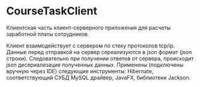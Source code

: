 # CourseTaskClient
Клиентская часть клиент-серверного приложения для расчеты заработной платы сотрудников.

Клиент взаимодействует с сервером по стеку протоколов tcp/ip. Данные перед отправкой на сервер сереализуются в json формат (json строки). 
Следовательно при получении ответов от сервера, происходит json десериализация полученных данных. Применены (подключены вручную через IDE)
следующие инструменты: Hibernate, соответствующий СУБД MySQL драйвер, JavaFX, библиотеки Jackson.
